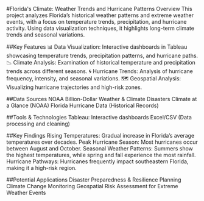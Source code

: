 #Florida's Climate: Weather Trends and Hurricane Patterns
Overview
This project analyzes Florida’s historical weather patterns and extreme weather events, with a focus on temperature trends, precipitation, and hurricane activity. Using data visualization techniques, it highlights long-term climate trends and seasonal variations.

##Key Features
📊 Data Visualization: Interactive dashboards in Tableau showcasing temperature trends, precipitation patterns, and hurricane paths.
📉 Climate Analysis: Examination of historical temperature and precipitation trends across different seasons.
🌀 Hurricane Trends: Analysis of hurricane frequency, intensity, and seasonal variations.
🗺 Geospatial Analysis: Visualizing hurricane trajectories and high-risk zones.

##Data Sources
NOAA Billion-Dollar Weather & Climate Disasters
Climate at a Glance (NOAA)
Florida Hurricane Data (Historical Records)

##Tools & Technologies
Tableau: Interactive dashboards
Excel/CSV (Data processing and cleaning)

##Key Findings
Rising Temperatures: Gradual increase in Florida’s average temperatures over decades.
Peak Hurricane Season: Most hurricanes occur between August and October.
Seasonal Weather Patterns: Summers show the highest temperatures, while spring and fall experience the most rainfall.
Hurricane Pathways: Hurricanes frequently impact southeastern Florida, making it a high-risk region.

##Potential Applications
Disaster Preparedness & Resilience Planning
Climate Change Monitoring
Geospatial Risk Assessment for Extreme Weather Events
